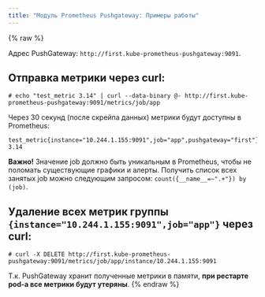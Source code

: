 ```yaml
---
title: "Модуль Prometheus Pushgateway: Примеры работы"
---
```


{% raw %}

Адрес PushGateway: `http://first.kube-prometheus-pushgateway:9091`.

## Отправка метрики через curl:

```shell
# echo "test_metric 3.14" | curl --data-binary @- http://first.kube-prometheus-pushgateway:9091/metrics/job/app
```

Через 30 секунд (после скрейпа данных) метрики будут доступны в Prometheus:

```
test_metric{instance="10.244.1.155:9091",job="app",pushgateway="first"} 3.14
```

**Важно!** Значение job должно быть уникальным в Prometheus, чтобы не поломать существующие графики и алерты. Получить список всех занятых job можно следующим запросом: `count({__name__=~".+"}) by (job)`.

## Удаление всех метрик группы `{instance="10.244.1.155:9091",job="app"}` через curl:

```shell
# curl -X DELETE http://first.kube-prometheus-pushgateway:9091/metrics/job/app/instance/10.244.1.155:9091
```

Т.к. PushGateway хранит полученные метрики в памяти, **при рестарте pod-а все метрики будут утеряны**.
{% endraw %}
